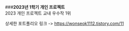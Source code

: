 ###**2023년 1학기 개인 프로젝트**  
2023 개인 프로젝트 교내 우수작 1위 <br>

상세한 포트폴리오 링크 -> https://wonseok1112.tistory.com/11 

